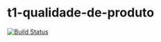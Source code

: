 # t1-qualidade-de-produto

[![Build Status](https://app.travis-ci.com/brendadavid/t1-qualidade-de-produto.svg?branch=master)](https://app.travis-ci.com/brendadavid/t1-qualidade-de-produto)

